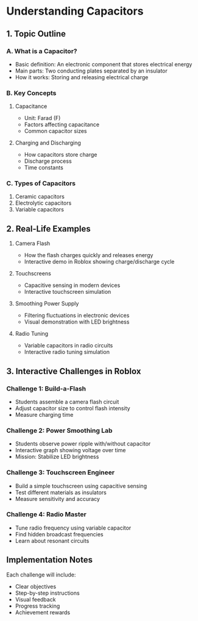 # Understanding Capacitors

## 1. Topic Outline

### A. What is a Capacitor?
- Basic definition: An electronic component that stores electrical energy
- Main parts: Two conducting plates separated by an insulator
- How it works: Storing and releasing electrical charge

### B. Key Concepts
1. Capacitance
   - Unit: Farad (F)
   - Factors affecting capacitance
   - Common capacitor sizes

2. Charging and Discharging
   - How capacitors store charge
   - Discharge process
   - Time constants

### C. Types of Capacitors
1. Ceramic capacitors
2. Electrolytic capacitors
3. Variable capacitors

## 2. Real-Life Examples

1. Camera Flash
   - How the flash charges quickly and releases energy
   - Interactive demo in Roblox showing charge/discharge cycle

2. Touchscreens
   - Capacitive sensing in modern devices
   - Interactive touchscreen simulation

3. Smoothing Power Supply
   - Filtering fluctuations in electronic devices
   - Visual demonstration with LED brightness

4. Radio Tuning
   - Variable capacitors in radio circuits
   - Interactive radio tuning simulation

## 3. Interactive Challenges in Roblox

### Challenge 1: Build-a-Flash
- Students assemble a camera flash circuit
- Adjust capacitor size to control flash intensity
- Measure charging time

### Challenge 2: Power Smoothing Lab
- Students observe power ripple with/without capacitor
- Interactive graph showing voltage over time
- Mission: Stabilize LED brightness

### Challenge 3: Touchscreen Engineer
- Build a simple touchscreen using capacitive sensing
- Test different materials as insulators
- Measure sensitivity and accuracy

### Challenge 4: Radio Master
- Tune radio frequency using variable capacitor
- Find hidden broadcast frequencies
- Learn about resonant circuits

## Implementation Notes
Each challenge will include:
- Clear objectives
- Step-by-step instructions
- Visual feedback
- Progress tracking
- Achievement rewards
